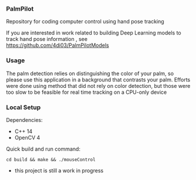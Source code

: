 ### PalmPilot
Repository for coding computer control using hand pose tracking 

If you are interested in work related to building Deep Learning models to track hand pose information , see https://github.com/4di03/PalmPilotModels

### Usage

The palm detection relies on distinguishing the color of your palm, so please use this application in a background that contrasts your palm. Efforts were done using method that did not rely on color detection, but those were too slow to be feasible for real time tracking on a CPU-only device

### Local Setup

Dependencies:
- C++ 14
- OpenCV 4

Quick build and run command:

```
cd build && make && ./mouseControl
```

* this project is still a work in progress